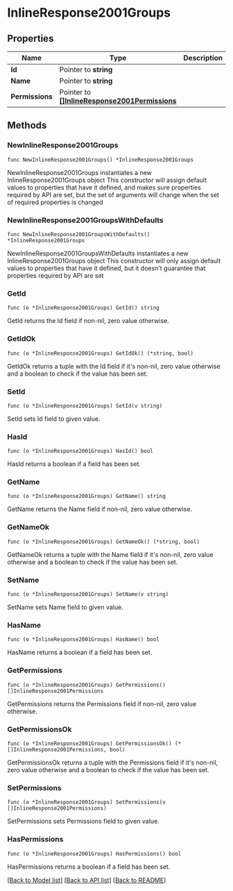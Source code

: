 # InlineResponse2001Groups

## Properties

Name | Type | Description | Notes
------------ | ------------- | ------------- | -------------
**Id** | Pointer to **string** |  | [optional] 
**Name** | Pointer to **string** |  | [optional] 
**Permissions** | Pointer to [**[]InlineResponse2001Permissions**](inline_response_200_1_permissions.md) |  | [optional] 

## Methods

### NewInlineResponse2001Groups

`func NewInlineResponse2001Groups() *InlineResponse2001Groups`

NewInlineResponse2001Groups instantiates a new InlineResponse2001Groups object
This constructor will assign default values to properties that have it defined,
and makes sure properties required by API are set, but the set of arguments
will change when the set of required properties is changed

### NewInlineResponse2001GroupsWithDefaults

`func NewInlineResponse2001GroupsWithDefaults() *InlineResponse2001Groups`

NewInlineResponse2001GroupsWithDefaults instantiates a new InlineResponse2001Groups object
This constructor will only assign default values to properties that have it defined,
but it doesn't guarantee that properties required by API are set

### GetId

`func (o *InlineResponse2001Groups) GetId() string`

GetId returns the Id field if non-nil, zero value otherwise.

### GetIdOk

`func (o *InlineResponse2001Groups) GetIdOk() (*string, bool)`

GetIdOk returns a tuple with the Id field if it's non-nil, zero value otherwise
and a boolean to check if the value has been set.

### SetId

`func (o *InlineResponse2001Groups) SetId(v string)`

SetId sets Id field to given value.

### HasId

`func (o *InlineResponse2001Groups) HasId() bool`

HasId returns a boolean if a field has been set.

### GetName

`func (o *InlineResponse2001Groups) GetName() string`

GetName returns the Name field if non-nil, zero value otherwise.

### GetNameOk

`func (o *InlineResponse2001Groups) GetNameOk() (*string, bool)`

GetNameOk returns a tuple with the Name field if it's non-nil, zero value otherwise
and a boolean to check if the value has been set.

### SetName

`func (o *InlineResponse2001Groups) SetName(v string)`

SetName sets Name field to given value.

### HasName

`func (o *InlineResponse2001Groups) HasName() bool`

HasName returns a boolean if a field has been set.

### GetPermissions

`func (o *InlineResponse2001Groups) GetPermissions() []InlineResponse2001Permissions`

GetPermissions returns the Permissions field if non-nil, zero value otherwise.

### GetPermissionsOk

`func (o *InlineResponse2001Groups) GetPermissionsOk() (*[]InlineResponse2001Permissions, bool)`

GetPermissionsOk returns a tuple with the Permissions field if it's non-nil, zero value otherwise
and a boolean to check if the value has been set.

### SetPermissions

`func (o *InlineResponse2001Groups) SetPermissions(v []InlineResponse2001Permissions)`

SetPermissions sets Permissions field to given value.

### HasPermissions

`func (o *InlineResponse2001Groups) HasPermissions() bool`

HasPermissions returns a boolean if a field has been set.


[[Back to Model list]](../README.md#documentation-for-models) [[Back to API list]](../README.md#documentation-for-api-endpoints) [[Back to README]](../README.md)



